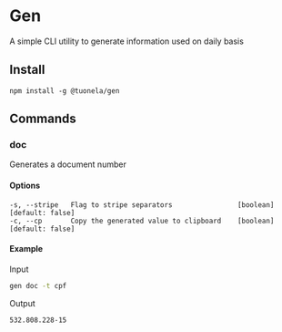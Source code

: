 # Gen
A simple CLI utility to generate information used on daily basis

## Install
`npm install -g @tuonela/gen`

## Commands
### doc
Generates a document number
#### Options
```
-s, --stripe   Flag to stripe separators                [boolean] [default: false]
-c, --cp       Copy the generated value to clipboard    [boolean] [default: false]
```
#### Example
Input
```bash
gen doc -t cpf
```
Output
```bash
532.808.228-15
```
